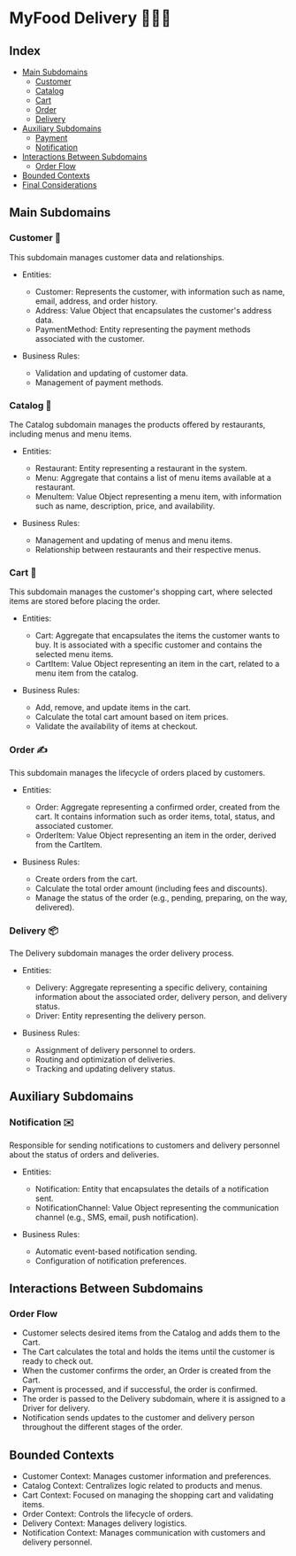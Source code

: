 # MyFood Delivery 🥗🌭🍰

## Index
- [Main Subdomains](#main-subdomains)
    - [Customer](#customer)
    - [Catalog](#catalog)
    - [Cart](#cart)
    - [Order](#order)
    - [Delivery](#delivery)
- [Auxiliary Subdomains](#auxiliary-subdomains)
    - [Payment](#payment)
    - [Notification](#notification)
- [Interactions Between Subdomains](#interactions-between-subdomains)
    - [Order Flow](#order-flow)
- [Bounded Contexts](#bounded-contexts)
- [Final Considerations](#final-considerations)

## Main Subdomains

### Customer 🙋

This subdomain manages customer data and relationships.

- Entities:
    - Customer: Represents the customer, with information such as name, email, address, and order history.
    - Address: Value Object that encapsulates the customer's address data.
    - PaymentMethod: Entity representing the payment methods associated with the customer.


- Business Rules:
    - Validation and updating of customer data.
    - Management of payment methods.

### Catalog 📖

The Catalog subdomain manages the products offered by restaurants, including menus and menu items.

- Entities:
    - Restaurant: Entity representing a restaurant in the system.
    - Menu: Aggregate that contains a list of menu items available at a restaurant.
    - MenuItem: Value Object representing a menu item, with information such as name, description, price, and availability.


- Business Rules:
    - Management and updating of menus and menu items.
    - Relationship between restaurants and their respective menus.

### Cart 🛒

This subdomain manages the customer's shopping cart, where selected items are stored before placing the order.

- Entities:
    - Cart: Aggregate that encapsulates the items the customer wants to buy. It is associated with a specific customer and contains the selected menu items.
    - CartItem: Value Object representing an item in the cart, related to a menu item from the catalog.


- Business Rules:
    - Add, remove, and update items in the cart.
    - Calculate the total cart amount based on item prices.
    - Validate the availability of items at checkout.

### Order ✍️

This subdomain manages the lifecycle of orders placed by customers.

- Entities:
    - Order: Aggregate representing a confirmed order, created from the cart. It contains information such as order items, total, status, and associated customer.
    - OrderItem: Value Object representing an item in the order, derived from the CartItem.


- Business Rules:
    - Create orders from the cart.
    - Calculate the total order amount (including fees and discounts).
    - Manage the status of the order (e.g., pending, preparing, on the way, delivered).

### Delivery 📦

The Delivery subdomain manages the order delivery process.

- Entities:
    - Delivery: Aggregate representing a specific delivery, containing information about the associated order, delivery person, and delivery status.
    - Driver: Entity representing the delivery person.


- Business Rules:
    - Assignment of delivery personnel to orders.
    - Routing and optimization of deliveries.
    - Tracking and updating delivery status.

## Auxiliary Subdomains

### Notification ✉️

Responsible for sending notifications to customers and delivery personnel about the status of orders and deliveries.

- Entities:
    - Notification: Entity that encapsulates the details of a notification sent.
    - NotificationChannel: Value Object representing the communication channel (e.g., SMS, email, push notification).


- Business Rules:
    - Automatic event-based notification sending.
    - Configuration of notification preferences.

## Interactions Between Subdomains

### Order Flow

- Customer selects desired items from the Catalog and adds them to the Cart.
- The Cart calculates the total and holds the items until the customer is ready to check out.
- When the customer confirms the order, an Order is created from the Cart.
- Payment is processed, and if successful, the order is confirmed.
- The order is passed to the Delivery subdomain, where it is assigned to a Driver for delivery.
- Notification sends updates to the customer and delivery person throughout the different stages of the order.

## Bounded Contexts

- Customer Context: Manages customer information and preferences.
- Catalog Context: Centralizes logic related to products and menus.
- Cart Context: Focused on managing the shopping cart and validating items.
- Order Context: Controls the lifecycle of orders.
- Delivery Context: Manages delivery logistics.
- Notification Context: Manages communication with customers and delivery personnel.
